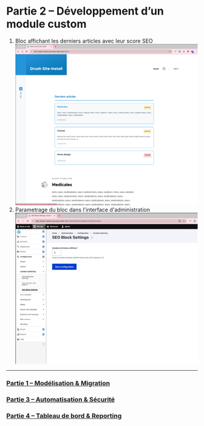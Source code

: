 # Partie 2 – Développement d’un module custom
1. Bloc affichant les derniers articles avec leur score SEO
   ![Bloc des derniers articles](../screenshots/bloc-articles.png)
2. Parametrage du bloc dans l'interface d'administration
   ![Bloc des derniers articles](../screenshots/bloc-articles-configuration.png)


------

### [Partie 1 – Modélisation & Migration](./1-modelage-et-migration.md)
### [Partie 3 – Automatisation & Sécurité](./3-automatisation-et-securite.md)
### [Partie 4 – Tableau de bord & Reporting](./4-dashboard-et-reporting.md)
